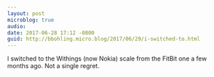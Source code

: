 ```yaml
---
layout: post
microblog: true
audio: 
date: 2017-06-28 17:12 -0800
guid: http://bbohling.micro.blog/2017/06/29/i-switched-to.html
---
```

I switched to the Withings (now Nokia) scale from the FitBit one a few months ago. Not a single regret.
